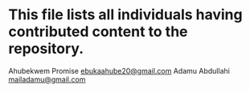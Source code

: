 # This file lists all individuals having contributed content to the repository.

Ahubekwem Promise <ebukaahube20@gmail.com>
Adamu Abdullahi <mailadamu@gmail.com>
